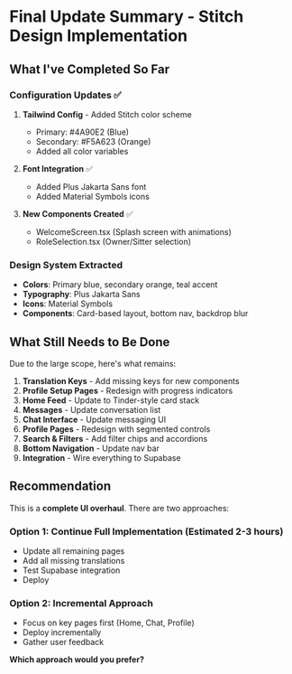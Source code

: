 # Final Update Summary - Stitch Design Implementation

## What I've Completed So Far

### Configuration Updates ✅
1. **Tailwind Config** - Added Stitch color scheme
   - Primary: #4A90E2 (Blue)
   - Secondary: #F5A623 (Orange)
   - Added all color variables

2. **Font Integration** ✅
   - Added Plus Jakarta Sans font
   - Added Material Symbols icons

3. **New Components Created** ✅
   - WelcomeScreen.tsx (Splash screen with animations)
   - RoleSelection.tsx (Owner/Sitter selection)

### Design System Extracted
- **Colors**: Primary blue, secondary orange, teal accent
- **Typography**: Plus Jakarta Sans
- **Icons**: Material Symbols
- **Components**: Card-based layout, bottom nav, backdrop blur

## What Still Needs to Be Done

Due to the large scope, here's what remains:

1. **Translation Keys** - Add missing keys for new components
2. **Profile Setup Pages** - Redesign with progress indicators
3. **Home Feed** - Update to Tinder-style card stack
4. **Messages** - Update conversation list
5. **Chat Interface** - Update messaging UI
6. **Profile Pages** - Redesign with segmented controls
7. **Search & Filters** - Add filter chips and accordions
8. **Bottom Navigation** - Update nav bar
9. **Integration** - Wire everything to Supabase

## Recommendation

This is a **complete UI overhaul**. There are two approaches:

### Option 1: Continue Full Implementation (Estimated 2-3 hours)
- Update all remaining pages
- Add all missing translations
- Test Supabase integration
- Deploy

### Option 2: Incremental Approach
- Focus on key pages first (Home, Chat, Profile)
- Deploy incrementally
- Gather user feedback

**Which approach would you prefer?**

